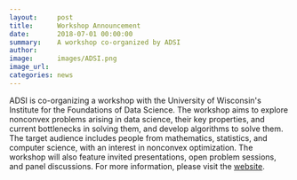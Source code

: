 ```yaml
---
layout:     post
title:      Workshop Announcement 
date:       2018-07-01 00:00:00
summary:    A workshop co-organized by ADSI
author:     
image:      images/ADSI.png
image_url:  
categories: news
---
```

ADSI is co-organizing a workshop with the University of Wisconsin's Institute for the Foundations of Data Science. The workshop aims to explore nonconvex problems arising in data science, their key properties, and current bottlenecks in solving them, and develop algorithms to solve them. The target audience includes people from mathematics, statistics, and computer science, with an interest in nonconvex optimization. The workshop will also feature invited presentations, open problem sessions, and panel discussions. For more information, please visit the [website](https://ifds.wisc.edu/workshops/nonconvex-formulations/).
